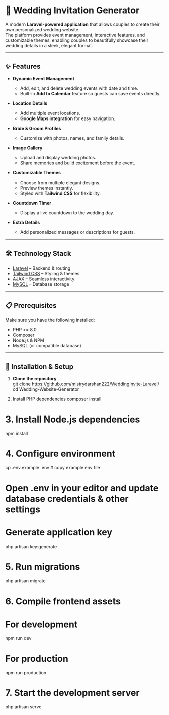 # 💍 Wedding Invitation Generator

A modern **Laravel-powered application** that allows couples to create their own personalized wedding website.  
The platform provides event management, interactive features, and customizable themes, enabling couples to beautifully showcase their wedding details in a sleek, elegant format.  

---

## ✨ Features

- **Dynamic Event Management**  
  - Add, edit, and delete wedding events with date and time.  
  - Built-in **Add to Calendar** feature so guests can save events directly.  

- **Location Details**  
  - Add multiple event locations.  
  - **Google Maps integration** for easy navigation.  

- **Bride & Groom Profiles**  
  - Customize with photos, names, and family details.  

- **Image Gallery**  
  - Upload and display wedding photos.  
  - Share memories and build excitement before the event.  

- **Customizable Themes**  
  - Choose from multiple elegant designs.  
  - Preview themes instantly.  
  - Styled with **Tailwind CSS** for flexibility.  

- **Countdown Timer**  
  - Display a live countdown to the wedding day.  

- **Extra Details**  
  - Add personalized messages or descriptions for guests.  

---

## 🛠 Technology Stack

- [Laravel](https://laravel.com/) – Backend & routing  
- [Tailwind CSS](https://tailwindcss.com/) – Styling & themes  
- [AJAX](https://developer.mozilla.org/en-US/docs/Web/Guide/AJAX) – Seamless interactivity  
- [MySQL](https://www.mysql.com/) – Database storage  

---

## 📋 Prerequisites

Make sure you have the following installed:

- PHP >= 8.0  
- Composer  
- Node.js & NPM  
- MySQL (or compatible database)  

---

## 🚀 Installation & Setup

1. **Clone the repository**  
git clone https://github.com/mistrydarshan222/WeddingInvite-Laravel/
cd Wedding-Website-Generator 

2. Install PHP dependencies
composer install

# 3. Install Node.js dependencies
npm install

# 4. Configure environment
cp .env.example .env   # copy example env file
# Open .env in your editor and update database credentials & other settings

# Generate application key
php artisan key:generate

# 5. Run migrations
php artisan migrate

# 6. Compile frontend assets
# For development
npm run dev

# For production
npm run production

# 7. Start the development server
php artisan serve



